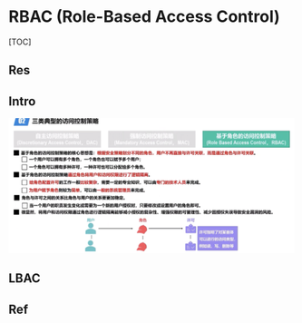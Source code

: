 # RBAC (Role-Based Access Control)

[TOC]



## Res



## Intro
![](../../../../../../../Assets/Pics/Screenshot%202023-03-26%20at%205.32.22%20PM.png)



## LBAC



## Ref
